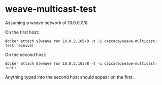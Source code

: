 weave-multicast-test
====================

Assuming a weave network of 10.0.0.0/8

On the first host:

    docker attach $(weave run 10.0.2.106/8 -t -i cazcade/weave-multicast-test receive)
  
On the second host:

    docker attach $(weave run 10.0.2.105/8 -t -i cazcade/weave-multicast-test)
  
Anything typed into the second host should appear on the first.


